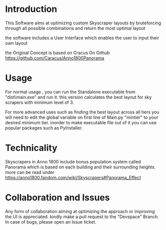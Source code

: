 # Introduction
This Software aims at optimizing custom Skyscraper layouts by bruteforcing through all possible combinations and return the most optimal layout

the software includes a User Interface which enables the user to input their own layout 

the Original Concept is based on Cracus On Github
https://github.com/Caracus/Anno1800Panorama

# Usage
For normal usage , you can run the Standalone executable from "dist\main.exe" and run it. this version calculates the best layout for sky scrapers with minimum level of 3.

For more advanced uses such as finding the best layout across all tiers you will need to edit the global variable on first line of Main.py "mintier" to your desired minimum tier. inorder to make executable file out of it you can use popular packages such as PyInstaller.

# Technicality

Skyscrapers in Anno 1800 include bonus population system called Panorama which is based on each building and their surrounding heights.
more can be read under https://anno1800.fandom.com/wiki/Skyscrapers#Panorama_Effect

# Collaboration and Issues

Any form of collaboration aiming at optimizing the approach or improving the UI is appreciated. kindly make a pull request to the "Devspace" Branch.
In case of bugs, please open an Issue ticket.


